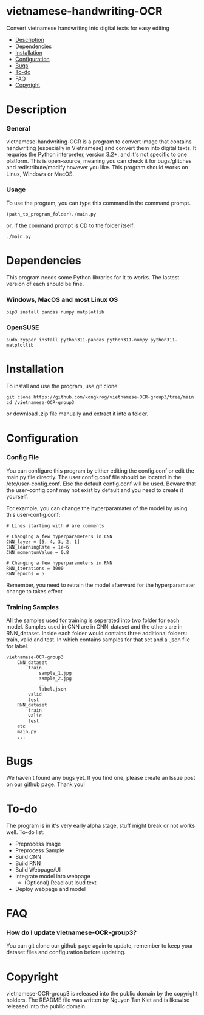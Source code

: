 # vietnamese-handwriting-OCR
Convert vietnamese handwriting into digital texts for easy editing

* [Description](https://github.com/kongkrog/vietnamese-OCR-group3/#description)
* [Dependencies](https://github.com/kongkrog/vietnamese-OCR-group3/#dependencies)
* [Installation](https://github.com/kongkrog/vietnamese-OCR-group3/#installation)
* [Configuration](https://github.com/kongkrog/vietnamese-OCR-group3/#configuration)
* [Bugs](https://github.com/kongkrog/vietnamese-OCR-group3/#bugs)
* [To-do](https://github.com/kongkrog/vietnamese-OCR-group3/#to-do)
* [FAQ](https://github.com/kongkrog/vietnamese-OCR-group3/#faq)
* [Copyright](https://github.com/kongkrog/vietnamese-OCR-group3/#copyright)

# Description

### General
vietnamese-handwriting-OCR is a program to convert image that contains handwriting (especially in Vietnamese) and convert them into digital texts. It requries the Python interpreter, version 3.2+, and it's not specific to one platform. This is open-source, meaning you can check it for bugs/glitches and redistribute/modify however you like. This program should works on Linux, Windows or MacOS.

### Usage
To use the program, you can type this command in the command prompt.
```
(path_to_program_folder)./main.py
```
or, if the command prompt is CD to the folder itself:
```
./main.py
```

# Dependencies

This program needs some Python libraries for it to works. The lastest version of each should be fine.
### Windows, MacOS and most Linux OS
```
pip3 install pandas numpy matplotlib
```

### OpenSUSE
```
sudo zypper install python311-pandas python311-numpy python311-matplotlib
```

# Installation

To install and use the program, use git clone:
```
git clone https://github.com/kongkrog/vietnamese-OCR-group3/tree/main
cd /vietnamese-OCR-group3
```
or download .zip file manually and extract it into a folder.

# Configuration

### Config File
You can configure this program by either editing the config.conf or edit the main.py file directly.
The user config.conf file should be located in the /etc/user-config.conf. Else the default config.conf
will be used. Beware that the user-config.conf may not exist by default and you need to create it yourself.

For example, you can change the hyperparamater of the model by using this user-config.conf:
```
# Lines starting with # are comments

# Changing a few hyperparameters in CNN
CNN_layer = [5, 4, 3, 2, 1]
CNN_learningRate = 1e-6
CNN_momentumValue = 0.8

# Changing a few hyperparameters in RNN
RNN_iterations = 3000
RNN_epochs = 5
```
Remember, you need to retrain the model afterward for the hyperparamater change to takes effect

### Training Samples
All the samples used for training is seperated into two folder for each model.
Samples used in CNN are in CNN_dataset and the others are in RNN_dataset.
Inside each folder would contains three additional folders: train, valid and test. In which contains samples for that set and a .json file for label.

```
vietnamese-OCR-group3
    CNN_dataset
        train
            sample_1.jpg
            sample_2.jpg
            ...
            label.json
        valid
        test
    RNN_dataset
        train
        valid
        test
    etc
    main.py
    ...
```

# Bugs
We haven't found any bugs yet. If you find one, please create an Issue post on our github page. Thank you!

# To-do
The program is in it's very early alpha stage, stuff might break or not works well.
To-do list:
* Preprocess Image
* Preprocess Sample
* Build CNN
* Build RNN
* Bulid Webpage/UI
* Integrate model into webpage
    * (Optional) Read out loud text
* Deploy webpage and model

# FAQ
### How do I update vietnamese-OCR-group3?
You can git clone our github page again to update, remember to keep your dataset files and configuration before updating.

# Copyright
vietnamese-OCR-group3 is released into the public domain by the copyright holders.
The README file was written by Nguyen Tan Kiet and is likewise released into the public domain.
